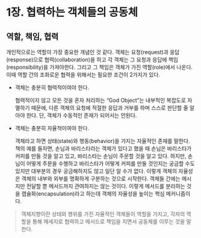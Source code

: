 # 1장. 협력하는 객체들의 공동체

## 역할, 책임, 협력

 개인적으로는 역할이 가장 중요한 개념인 것 같다. 객체는 요청(request)과 응답(response)으로 협력(collaboration)을 하고 각 객체는 그 요청과 응답에 책임(responsibility)을 가져야한다. 그리고 그 책임은 객체가 가진 역할(role)에서 나온다. 이때 역할 간의 조화로운 협력을 위해서는 필요햔 조건이 2가지가 있다.

- 객체는 충분히 협력적이여야 한다.
    
     협력적이지 않고 모든 것을 혼자 처리하는 “God Object”는 내부적인 복잡도로 자멸하기 때문에, 다른 객체의 요청에 적절한 응답과 거부를 하며 스스로 판단할 줄 알아야 한다. 단, 객체가 수동적인 존재가 되어서는 안된다.
    
- 객체는 충분히 자율적이여야 한다.
    
     객체라고 하면 상태(state)와 행동(behavior)을 가지는 자율적인 존재를 말한다. 책의 예를 들자면, 손님과 바리스타라는 객체가 있다고 했을 때 손님은 바리스타가 커피를 만들 것을 알고 있고, 바리스타는 손님이 주문할 것을 알고 있다. 하지만, 손님이 어떻게 주문을 수행하고 바리스타가 어떻게 커피를 만들 것인지는 궁금할 수도 있지만 대부분의 경우 궁금해하지도 않고 일단 알 수가 없다. 이렇게 객체의 자율성은 객체의 내부와 외부를 명확하게 구분하는 것으로 시작한다. 객체들 간에는 메시지만 전달할 뿐 메서드까지 관여하지는 않는 것이다. 이렇게 메서드를 분리하는 것을 캡슐화(encapsulation)라고 하는데 객체의 자율성을 높이는 핵심 메커니즘이다.
    

> 객체지향이란 상태와 행위를 가진 자율적인 객체들이 역할을 가지고, 각자의 역할을 통해 메세지로 협력하고 메서드로 책임을 지면서 공동체를 이루는 것을 말한다.
>